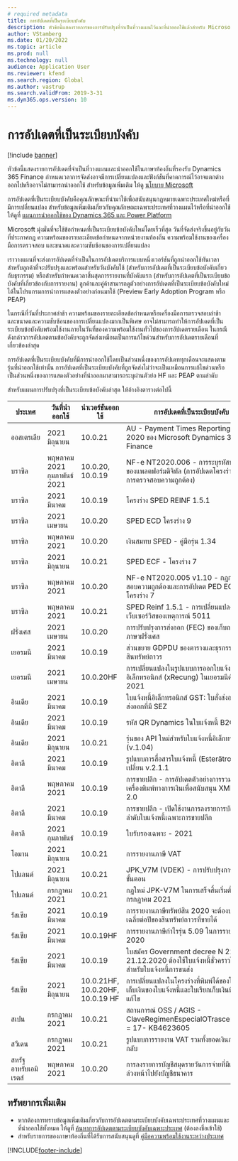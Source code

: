 ```yaml
---
# required metadata
title: การอัปเดตที่เป็นระเบียบบังคับ
description: หัวข้อนี้แสดงรายการของการปรับปรุงที่จำเป็นที่วางแผนไว้และที่นำออกใช้แล้วสำหรับ Microsoft Dynamics 365 Finance
author: VStamberg
ms.date: 01/20/2022
ms.topic: article
ms.prod: null
ms.technology: null
audience: Application User
ms.reviewer: kfend
ms.search.region: Global
ms.author: vastrup
ms.search.validFrom: 2019-3-31
ms.dyn365.ops.version: 10
---
```


# <a name="regulatory-updates"></a>การอัปเดตที่เป็นระเบียบบังคับ

[!include [banner](../includes/banner.md)]

หัวข้อนี้แสดงรายการอัปเดตที่จำเป็นที่วางแผนและนำออกใช้ในภาษาท้องถิ่นที่รองรับ Dynamics 365 Finance กำหนดเวลาการจัดส่งอาจมีการเปลี่ยนแปลงและฟังก์ชันที่คาดการณ์ไว้อาจแตกต่างออกไปหรืออาจไม่สามารถนำออกใช้ สำหรับข้อมูลเพิ่มเติม ให้ดู [นโยบาย Microsoft](https://go.microsoft.com/fwlink/p/?linkid=2007332) 

การอัปเดตที่เป็นระเบียบบังคับคือคุณลักษณะที่นำมาใช้เพื่อสนับสนุนกฎหมายเฉพาะประเทศใหม่หรือที่มีการเปลี่ยนแปลง สำหรับข้อมูลเพิ่มเติมเกี่ยวกับคุณลักษณะเฉพาะประเทศที่วางแผนไว้หรือที่นำออกใช้ ให้ดูที่ [แผนการนำออกใช้ของ Dynamics 365 และ Power Platform](/business-applications-release-notes/index)

Microsoft มุ่งมั่นที่จะใช้ข้อกำหนดที่เป็นระเบียบข้อบังคับใหม่โดยเร็วที่สุด วันที่จัดส่งจริงขึ้นอยู่กับวันที่ประกาศกฎ ความพร้อมของรายละเอียดข้อกำหนดจากหน่วยงานท้องถิ่น ความพร้อมใช้งานของเครื่องมือการตรวจสอบ และขนาดและความซับซ้อนของการเปลี่ยนแปลง

เราวางแผนที่จะส่งการอัปเดตที่จำเป็นในการอัปเดตบริการแบบหนึ่งเวอร์ชันที่ถูกนำออกใช้ทันเวลาสำหรับลูกค้าที่จะปรับปรุงและพร้อมสำหรับวันบังคับใช้ (สำหรับการอัปเดตที่เป็นระเบียบข้อบังคับเกี่ยวกับธุรกรรม) หรือสำหรับกำหนดเวลาสิ้นสุดการรายงานที่บังคับแรก (สำหรับการอัปเดตที่เป็นระเบียบข้อบังคับที่เกี่ยวข้องกับการรายงาน) ลูกค้าและคู่ค้าสามารถดูตัวอย่างการอัปเดตที่เป็นระเบียบข้อบังคับใหม่ได้ในโปรแกรมการนำการแสดงตัวอย่างก่อนมาใช้ (Preview Early Adoption Program หรือ PEAP)

ในกรณีที่วันที่ประกาศล่าช้า ความพร้อมของรายละเอียดข้อกำหนดหรือเครื่องมือการตรวจสอบล่าช้า และขนาดและความซับซ้อนของการเปลี่ยนแปลงมากเป็นพิเศษ อาจไม่สามารถทำให้การอัปเดตที่เป็นระเบียบข้อบังคับพร้อมใช้งานภายในวันที่ของความพร้อมใช้งานทั่วไปของการอัปเดตรายเดือน ในกรณีดังกล่าวการอัปเดตตามข้อบังคับจะถูกจัดส่งเหมือนเป็นการแก้ไขด่วนสำหรับการอัปเดตรายเดือนที่เกี่ยวข้องล่าสุด

การอัปเดตที่เป็นระเบียบบังคับที่มีการนำออกใช้โดยเป็นส่วนหนึ่งของการอัปเดททุกเดือนจะแสดงตามรุ่นที่นำออกใช้เท่านั้น การอัปเดตที่เป็นระเบียบบังคับที่ถูกจัดส่งไม่ว่าจะเป็นเหมือนการแก้ไขด่วนหรือเป็นส่วนหนึ่งของการแสดงตัวอย่างที่นำออกมาสามารถระบุผ่านตัวย่อ HF และ PEAP ตามลำดับ 

สำหรับแผนการปรับปรุงที่เป็นระเบียบข้อบังคับล่าสุด ให้อ้างอิงตารางต่อไปนี้   

|ประเทศ|วันที่นำออกใช้|นำเวอร์ชันออกใช้|การอัปเดตที่เป็นระเบียบบังคับ|
|--------------------|---------------|-------|-------| 
|      ออสเตรเลีย         |   2021 มิถุนายน      | 10.0.21      |   AU - Payment Times Reporting Bill 2020 ของ Microsoft Dynamics 365 Finance   |
|      บราซิล         |   พฤษภาคม 2021 กุมภาพันธ์ 2021      | 10.0.20, 10.0.19      |   NF-e NT2020.006 - การระบุรหัสประจำตัวของแพลตฟอร์มดิจิทัล (การอัปเดตโครงร่างและกฎการตรวจสอบความถูกต้อง)   |
|      บราซิล         |   2021 มีนาคม         | 10.0.19         |    โครงร่าง SPED REINF 1.5.1  |
|      บราซิล         |   2021 เมษายน         | 10.0.20        |    SPED ECD โครงร่าง 9  |
|      บราซิล         |   พฤษภาคม 2021         | 10.0.20         |    เงินสมทบ SPED - คู่มือรุ่น 1.34  |
|      บราซิล         |   2021 มิถุนายน         | 10.0.21         |    SPED ECF - โครงร่าง 7  |
|      บราซิล         |   พฤษภาคม 2021         | 10.0.20         |    NF-e NT2020.005 v1.10 - กฎการตรวจสอบความถูกต้องและการอัปเดต PED ECF - โครงร่าง 7  |
|      บราซิล         |   พฤษภาคม 2021         | 10.0.21         |    SPED Reinf 1.5.1 - การเปลี่ยนแปลงในวิธีการเว็บเซอร์วิสของเหตุการณ์ 5011  |
|      ฝรั่งเศส        |   2021 เมษายน       | 10.0.20      |   การปรับปรุงการส่งออก (FEC) ของเก็บถาวรข้อมูลภาษาฝรั่งเศส  |
|      เยอรมนี        |   2021 มีนาคม       | 10.0.19      |   ส่วนขยาย GDPDU ของตารางและธุรกรรมสินทรัพย์ถาวร  |
|      เยอรมนี        |   2021 เมษายน       | 10.0.20HF      |   การเปลี่ยนแปลงในรูปแบบการออกใบแจ้งหนี้อิเล็กทรอนิกส์ (xRecung) ในเยอรมนีตั้งแต่ 2021  |
|      อินเดีย         |   2021 มีนาคม      | 10.0.19      |   ใบแจ้งหนี้อิเล็กทรอนิกส์ GST: ใบสั่งส่งออก การส่งออกที่มี SEZ  |
|      อินเดีย         |   2021 มีนาคม      | 10.0.19      |   รหัส QR Dynamics ในใบแจ้งหนี้ B2C  |
|      อินเดีย         |   2021 มิถุนายน      | 10.0.21      |   รุ่นของ API ใหม่สำหรับใบแจ้งหนี้อิเล็กทรอนิกส์ (v.1.04)  |
|      อิตาลี         |   2021 มีนาคม      | 10.0.19      |   รูปแบบการสื่อสารใบแจ้งหนี้ (Esterätro) จะเปลี่ยน v.2.1.1  |
|      อิตาลี        |   พฤษภาคม 2021      | 10.0.19      |   การขายปลีก - การอัปเดตตัวอย่างการรวมเครื่องพิมพ์ทางการเงินเพื่อสนับสนุน XML RT 2.0  |
|      อิตาลี         |   2021 มีนาคม      | 10.0.19      |   การขายปลีก - เปิดใช้งานการลงรายการบัญชีตามลำดับใบแจ้งหนี้เฉพาะการขายปลีก  |
|      อิตาลี         |   2021 กุมภาพันธ์      | 10.0.19      |   ใบรับรองเฉพาะ - 2021  |
|      โอมาน         |   2021 มิถุนายน      | 10.0.21      |   การรายงานภาษี VAT  |
|      โปแลนด์          |   2021 มิถุนายน     | 10.0.21     |   JPK_V7M (VDEK) - การปรับปรุงการเลือกตามขั้นตอน |
|      โปแลนด์          |   กรกฎาคม 2021     | 10.0.21     |   กฎใหม่ JPK-V7M ในการเสร็จสิ้นเริ่มตั้งแต่กรกฎาคม 2021 |
|      รัสเซีย          |   2021 มีนาคม     | 10.0.19    |   การรายงานภาษีทรัพย์สิน 2020 จะต้องบ่งชี้มูลค่าเฉลี่ยต่อปีของสินทรัพย์ถาวรที่ขายได้|
|      รัสเซีย          |   2021 มีนาคม     | 10.0.19HF    |   การรายงานภาษีกําไรรุ่น 5.09 ในการรายงาน 2020|
|      รัสเซีย          |   2021 มีนาคม     | 10.0.19    |   ใบสมัคร Government decree N 2200 21.12.2020 ต้องใช้ใบแจ้งหนี้ชั่วคราวใหม่ 4 ใบสำหรับใบแจ้งหนี้การขนส่ง|
|      รัสเซีย          |   2021 มิถุนายน     | 10.0.21HF, 10.0.20HF, 10.0.19 HF    |   การเปลี่ยนแปลงในโครงร่างที่พิมพ์ได้ของใบเรียกเก็บเงินของใบแจ้งหนี้และใบเรียกเก็บเงินที่มีการแก้ไข|
|      สเปน          |   กรกฎาคม 2021     | 10.0.21    |    สถานการณ์ OSS / AGIS - ClaveRegimenEspecialOTrascendencia = 17- KB4623605|
|      สวีเดน          |   กรกฎาคม 2021     | 10.0.21    |    รูปแบบการรายงาน VAT รวมทั้งยอดเงินภาษีย้อนกลับ|
|      สหรัฐอาหรับเอมิเรตส์   |   พฤษภาคม 2021     | 10.0.20    |   การลงรายการบัญชีสมุดรายวันการจ่ายที่มีเช็คลงวันที่ล่วงหน้าไปยังบัญชีธนาคาร |



## <a name="additional-resources"></a>ทรัพยากรเพิ่มเติม
- หากต้องการทราบข้อมูลเพิ่มเติมเกี่ยวกับการอัปเดตตามระเบียบบังคับเฉพาะประเทศที่วางแผนและที่นำออกใช้ทั้งหมด ให้ดูที่ [ค้นหาการอัปเดตตามระเบียบบังคับเฉพาะประเทศ](search-for-regulatory-updates.md) (ต้องลงชื่อเข้าใช้)
- สำหรับรายการของภาษาท้องถิ่นที่ได้รับการสนับสนุนดูที่ [คู่มือความพร้อมใช้งานระหว่างประเทศ](https://aka.ms/dynamics_365_international_availability_deck)



[!INCLUDE[footer-include](../../includes/footer-banner.md)]
